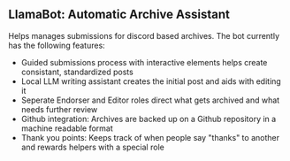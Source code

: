 ## LlamaBot: Automatic Archive Assistant
Helps manages submissions for discord based archives. The bot currently has the following features:

* Guided submissions process with interactive elements helps create consistant, standardized posts
* Local LLM writing assistant creates the initial post and aids with editing it
* Seperate Endorser and Editor roles direct what gets archived and what needs further review
* Github integration: Archives are backed up on a Github repository in a machine readable format
* Thank you points: Keeps track of when people say "thanks" to another and rewards helpers with a special role
